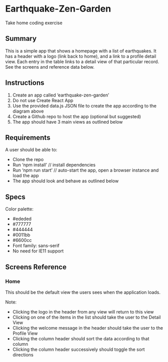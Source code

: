# Earthquake-Zen-Garden

Take home coding exercise

## Summary

This is a simple app that shows a homepage with a list of earthquakes. It has a header with a logo (link back to home), and a link to a profile detail view. Each entry in the table links to a detail view of that particular record. See the screens and reference data below.

## Instructions

1. Create an app called ‘earthquake-zen-garden’
2. Do not use Create React App
3. Use the provided data.js JSON file to create the app according to the diagram above
4. Create a Github repo to host the app (optional but suggested)
5. The app should have 3 main views as outlined below

## Requirements

A user should be able to:

- Clone the repo
- Run ‘npm install’ // install dependencies
- Run ‘npm run start’ // auto-start the app, open a browser instance and load the app
- The app should look and behave as outlined below

## Specs

Color palette:

- #ededed
- #777777
- #444444
- #0011bb
- #6600cc
- Font family: sans-serif
- No need for IE11 support

## Screens Reference

### Home

This should be the default view the users sees when the application loads.

Note:

- Clicking the logo in the header from any view will return to this view
- Clicking on one of the items in the list should take the user to the Detail View
- Clicking the welcome message in the header should take the user to the Profile View
- Clicking the column header should sort the data according to that column
- Clicking the column header successively should toggle the sort directions
